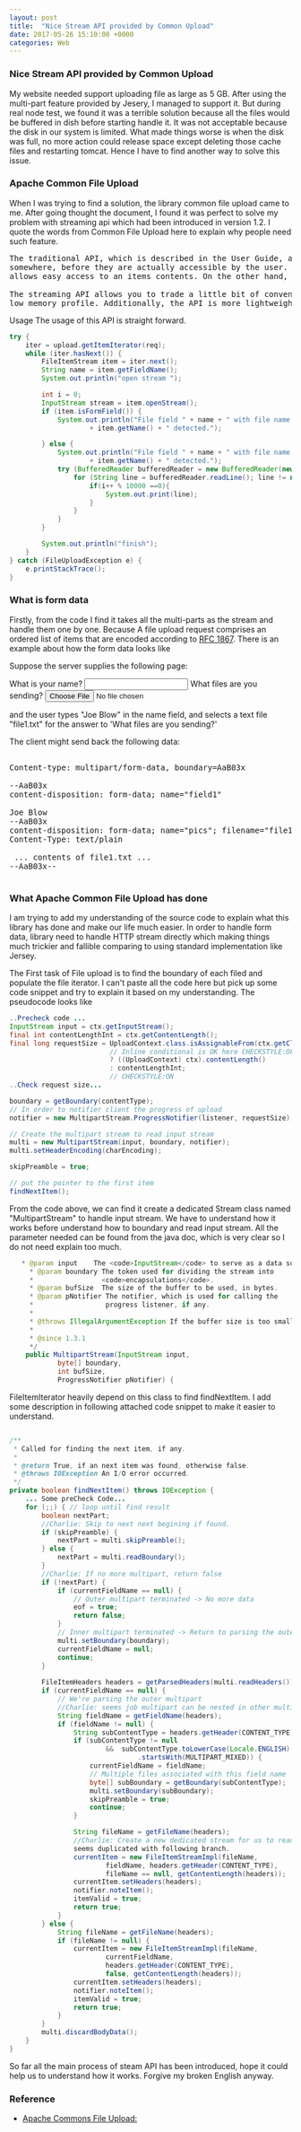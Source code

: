 ```yaml
---
layout: post
title:  "Nice Stream API provided by Common Upload"
date: 2017-05-26 15:10:00 +0000
categories: Web
---
```


### Nice Stream API provided by Common Upload

My website needed support uploading file as large as 5 GB. After using the multi-part feature provided by Jesery, I managed to support it. But during real node test, we found it was a terrible solution because all the files would be buffered in dish before starting handle it.  It was not acceptable because the disk in our system is limited.  What made things worse is when the disk was full, no more action could release space except deleting those cache files and restarting tomcat. Hence I have to find another way to solve this issue.

### Apache Common File Upload

When I was trying to find a solution, the library common file upload came to me. After going thought the document,  I found it was perfect to solve my problem with streaming api which had been introduced in version 1.2.  I quote the words from Common File Upload  here to explain why people need such feature. 

<pre>
The traditional API, which is described in the User Guide, assumes, that file items must be stored 
somewhere, before they are actually accessible by the user. This approach is convenient, because it
allows easy access to an items contents. On the other hand, it is memory and time consuming.

The streaming API allows you to trade a little bit of convenience for optimal performance and and a
low memory profile. Additionally, the API is more lightweight, thus easier to understand
</pre>


Usage
The usage of this API is straight forward. 

```java
try {
    iter = upload.getItemIterator(req);
    while (iter.hasNext()) {
        FileItemStream item = iter.next();
        String name = item.getFieldName();
        System.out.println("open stream ");

        int i = 0;
        InputStream stream = item.openStream();
        if (item.isFormField()) {
            System.out.println("File field " + name + " with file name "
                    + item.getName() + " detected.");

        } else {
            System.out.println("File field " + name + " with file name "
                    + item.getName() + " detected.");
            try (BufferedReader bufferedReader = new BufferedReader(new InputStreamReader(stream))) {
                for (String line = bufferedReader.readLine(); line != null; line = bufferedReader.readLine()) {
                    if(i++ % 10000 ==0){
                        System.out.print(line);
                    }
                }
            }
        }

        System.out.println("finish");
    }
} catch (FileUploadException e) {
    e.printStackTrace();
}
```


### What is form data  

Firstly, from the code I find it takes all the multi-parts as the stream and handle them one by one. Because A file upload request comprises an ordered list of items that are encoded according to [RFC 1867](http://www.ietf.org/rfc/rfc1867.txt). There is an example about how the form data looks like 

Suppose the server supplies the following page:

 <FORM ACTION="http://server.dom/cgi/handle"
       ENCTYPE="multipart/form-data"
       METHOD=POST>
 What is your name? <INPUT TYPE=TEXT NAME=submitter>
 What files are you sending? <INPUT TYPE=FILE NAME=pics>
 </FORM>

and the user types "Joe Blow" in the name field, and selects a text
file "file1.txt" for the answer to 'What files are you sending?'

The client might send back the following data:

<pre>

Content-type: multipart/form-data, boundary=AaB03x

--AaB03x
content-disposition: form-data; name="field1"

Joe Blow
--AaB03x
content-disposition: form-data; name="pics"; filename="file1.txt"
Content-Type: text/plain

 ... contents of file1.txt ...
--AaB03x--

</pre>


### What Apache Common File Upload has done 
I am trying to add my understanding of the source code to explain what this library has done and make our life much easier. In order to handle form data, library need to handle HTTP stream directly which making things much trickier and fallible comparing to using standard implementation like Jersey. 

The First task of File upload is to find the boundary of each filed and populate the file iterator. 
I can't paste all the code here but pick up some code snippet and try to explain it based on my understanding. The pseudocode looks like 

```java
..Precheck code ...
InputStream input = ctx.getInputStream();
final int contentLengthInt = ctx.getContentLength();
final long requestSize = UploadContext.class.isAssignableFrom(ctx.getClass())
                         // Inline conditional is OK here CHECKSTYLE:OFF
                         ? ((UploadContext) ctx).contentLength()
                         : contentLengthInt;
                         // CHECKSTYLE:ON
..Check request size...

boundary = getBoundary(contentType);
// In order to notifier client the progress of upload 
notifier = new MultipartStream.ProgressNotifier(listener, requestSize);

// Create the multipart stream to read input stream 
multi = new MultipartStream(input, boundary, notifier);
multi.setHeaderEncoding(charEncoding);

skipPreamble = true;

// put the pointer to the first item
findNextItem();
```



From the code above, we can find it create a dedicated Stream class named "MultipartStream" to handle input stream. We have to understand how it works before understand how to boundary and read input stream. All the parameter needed can be found from the java doc, which is very clear so I do not need explain too much.


```java
   * @param input    The <code>InputStream</code> to serve as a data source.
     * @param boundary The token used for dividing the stream into
     *                 <code>encapsulations</code>.
     * @param bufSize  The size of the buffer to be used, in bytes.
     * @param pNotifier The notifier, which is used for calling the
     *                  progress listener, if any.
     *
     * @throws IllegalArgumentException If the buffer size is too small
     *
     * @since 1.3.1
     */
    public MultipartStream(InputStream input,
            byte[] boundary,
            int bufSize,
            ProgressNotifier pNotifier) {
```

FileItemIterator heavily depend on this class to find findNextItem. I add some description in following attached code snippet to make it easier to understand. 

```java

/**
 * Called for finding the next item, if any.
 *
 * @return True, if an next item was found, otherwise false.
 * @throws IOException An I/O error occurred.
 */
private boolean findNextItem() throws IOException {
    ... Some preCheck Code...
    for (;;) { // loop until find result
        boolean nextPart;
        //Charlie: Skip to next next begining if found.
        if (skipPreamble) {   
            nextPart = multi.skipPreamble();
        } else {
            nextPart = multi.readBoundary();
        }
        //Charlie: If no more multipart, return false
        if (!nextPart) {
            if (currentFieldName == null) {
                // Outer multipart terminated -> No more data
                eof = true;
                return false;
            }
            // Inner multipart terminated -> Return to parsing the outer
            multi.setBoundary(boundary);
            currentFieldName = null;
            continue;
        }
       
        FileItemHeaders headers = getParsedHeaders(multi.readHeaders());
        if (currentFieldName == null) {
            // We're parsing the outer multipart
            //Charlie: seems job multipart can be nested in other multipart 
            String fieldName = getFieldName(headers);
            if (fieldName != null) {
                String subContentType = headers.getHeader(CONTENT_TYPE);
                if (subContentType != null
                        &&  subContentType.toLowerCase(Locale.ENGLISH)
                                .startsWith(MULTIPART_MIXED)) {
                    currentFieldName = fieldName;
                    // Multiple files associated with this field name
                    byte[] subBoundary = getBoundary(subContentType);
                    multi.setBoundary(subBoundary);
                    skipPreamble = true;
                    continue;
                }

                String fileName = getFileName(headers);
                //Charlie: Create a new dedicated stream for us to read content. 
                seems duplicated with following branch. 
                currentItem = new FileItemStreamImpl(fileName,
                        fieldName, headers.getHeader(CONTENT_TYPE),
                        fileName == null, getContentLength(headers));
                currentItem.setHeaders(headers);
                notifier.noteItem();
                itemValid = true;
                return true;
            }
        } else {
            String fileName = getFileName(headers);
            if (fileName != null) {
                currentItem = new FileItemStreamImpl(fileName,
                        currentFieldName,
                        headers.getHeader(CONTENT_TYPE),
                        false, getContentLength(headers));
                currentItem.setHeaders(headers);
                notifier.noteItem();
                itemValid = true;
                return true;
            }
        }
        multi.discardBodyData();
    }
}

```

So far all the main process of steam API has been introduced, hope it could help us to understand how it works. Forgive my broken English anyway. 


### Reference 

- [Apache Commons File Upload: ](https://commons.apache.org/proper/commons-fileupload/streaming.html)


